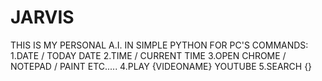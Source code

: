 # JARVIS
THIS IS MY PERSONAL A.I. IN SIMPLE PYTHON FOR PC'S
COMMANDS:
1.DATE / TODAY DATE
2.TIME / CURRENT TIME
3.OPEN CHROME / NOTEPAD / PAINT ETC.....
4.PLAY {VIDEONAME} YOUTUBE
5.SEARCH {}
